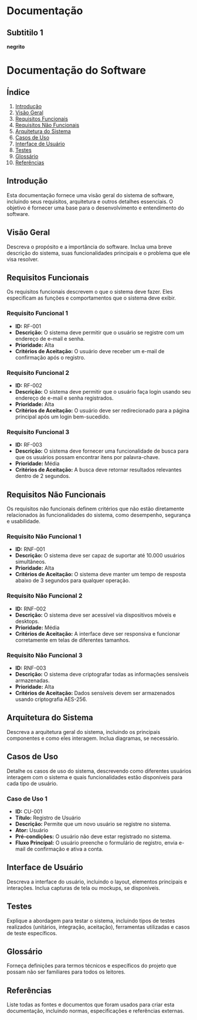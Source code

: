 # Documentação

## Subtitilo 1

**negrito**

# Documentação do Software

## Índice

1. [Introdução](#introdução)
2. [Visão Geral](#visão-geral)
3. [Requisitos Funcionais](#requisitos-funcionais)
4. [Requisitos Não Funcionais](#requisitos-não-funcionais)
5. [Arquitetura do Sistema](#arquitetura-do-sistema)
6. [Casos de Uso](#casos-de-uso)
7. [Interface de Usuário](#interface-de-usuário)
8. [Testes](#testes)
9. [Glossário](#glossário)
10. [Referências](#referências)

## Introdução

Esta documentação fornece uma visão geral do sistema de software, incluindo seus requisitos, arquitetura e outros detalhes essenciais. O objetivo é fornecer uma base para o desenvolvimento e entendimento do software.

## Visão Geral

Descreva o propósito e a importância do software. Inclua uma breve descrição do sistema, suas funcionalidades principais e o problema que ele visa resolver.

## Requisitos Funcionais

Os requisitos funcionais descrevem o que o sistema deve fazer. Eles especificam as funções e comportamentos que o sistema deve exibir.

### Requisito Funcional 1

- **ID:** RF-001
- **Descrição:** O sistema deve permitir que o usuário se registre com um endereço de e-mail e senha.
- **Prioridade:** Alta
- **Critérios de Aceitação:** O usuário deve receber um e-mail de confirmação após o registro.

### Requisito Funcional 2

- **ID:** RF-002
- **Descrição:** O sistema deve permitir que o usuário faça login usando seu endereço de e-mail e senha registrados.
- **Prioridade:** Alta
- **Critérios de Aceitação:** O usuário deve ser redirecionado para a página principal após um login bem-sucedido.

### Requisito Funcional 3

- **ID:** RF-003
- **Descrição:** O sistema deve fornecer uma funcionalidade de busca para que os usuários possam encontrar itens por palavra-chave.
- **Prioridade:** Média
- **Critérios de Aceitação:** A busca deve retornar resultados relevantes dentro de 2 segundos.

## Requisitos Não Funcionais

Os requisitos não funcionais definem critérios que não estão diretamente relacionados às funcionalidades do sistema, como desempenho, segurança e usabilidade.

### Requisito Não Funcional 1

- **ID:** RNF-001
- **Descrição:** O sistema deve ser capaz de suportar até 10.000 usuários simultâneos.
- **Prioridade:** Alta
- **Critérios de Aceitação:** O sistema deve manter um tempo de resposta abaixo de 3 segundos para qualquer operação.

### Requisito Não Funcional 2

- **ID:** RNF-002
- **Descrição:** O sistema deve ser acessível via dispositivos móveis e desktops.
- **Prioridade:** Média
- **Critérios de Aceitação:** A interface deve ser responsiva e funcionar corretamente em telas de diferentes tamanhos.

### Requisito Não Funcional 3

- **ID:** RNF-003
- **Descrição:** O sistema deve criptografar todas as informações sensíveis armazenadas.
- **Prioridade:** Alta
- **Critérios de Aceitação:** Dados sensíveis devem ser armazenados usando criptografia AES-256.

## Arquitetura do Sistema

Descreva a arquitetura geral do sistema, incluindo os principais componentes e como eles interagem. Inclua diagramas, se necessário.

## Casos de Uso

Detalhe os casos de uso do sistema, descrevendo como diferentes usuários interagem com o sistema e quais funcionalidades estão disponíveis para cada tipo de usuário.

### Caso de Uso 1

- **ID:** CU-001
- **Título:** Registro de Usuário
- **Descrição:** Permite que um novo usuário se registre no sistema.
- **Ator:** Usuário
- **Pré-condições:** O usuário não deve estar registrado no sistema.
- **Fluxo Principal:** O usuário preenche o formulário de registro, envia e-mail de confirmação e ativa a conta.

## Interface de Usuário

Descreva a interface do usuário, incluindo o layout, elementos principais e interações. Inclua capturas de tela ou mockups, se disponíveis.

## Testes

Explique a abordagem para testar o sistema, incluindo tipos de testes realizados (unitários, integração, aceitação), ferramentas utilizadas e casos de teste específicos.

## Glossário

Forneça definições para termos técnicos e específicos do projeto que possam não ser familiares para todos os leitores.

## Referências

Liste todas as fontes e documentos que foram usados para criar esta documentação, incluindo normas, especificações e referências externas.

